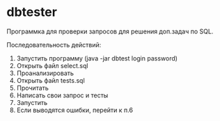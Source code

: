# dbtester

Программка для проверки запросов для решения доп.задач по SQL. 

Последовательность действий:

1) Запустить программу (java -jar dbtest login password)
2) Открыть файл select.sql
3) Проанализировать
4) Открыть файл tests.sql
5) Прочитать
6) Написать свои запрос и тесты
7) Запустить
8) Если выводятся ошибки, перейти к п.6
